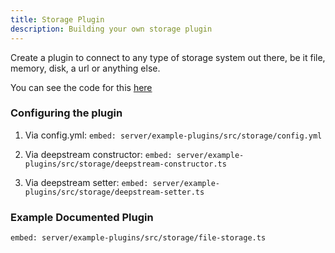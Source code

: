 ```yaml
---
title: Storage Plugin
description: Building your own storage plugin
---
```


Create a plugin to connect to any type of storage system out there, be it file, memory, disk, a url
or anything else.

You can see the code for this [here](https://github.com/deepstreamIO/deepstream.io-example-plugins)

### Configuring the plugin

1) Via config.yml:
`embed: server/example-plugins/src/storage/config.yml`

2) Via deepstream constructor:
`embed: server/example-plugins/src/storage/deepstream-constructor.ts`

3) Via deepstream setter:
`embed: server/example-plugins/src/storage/deepstream-setter.ts`

### Example Documented Plugin

`embed: server/example-plugins/src/storage/file-storage.ts`